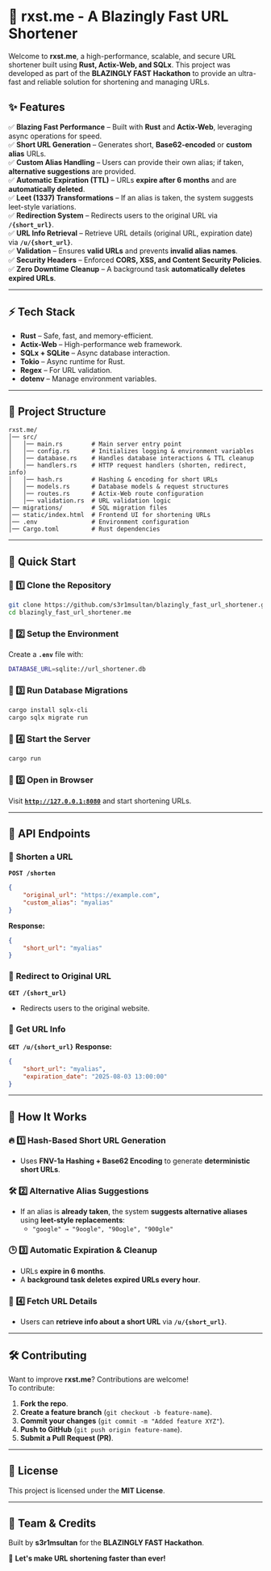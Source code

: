 ﻿# 🚀 rxst.me - A Blazingly Fast URL Shortener

Welcome to **rxst.me**, a high-performance, scalable, and secure URL shortener built using **Rust, Actix-Web, and SQLx**. This project was developed as part of the **BLAZINGLY FAST Hackathon** to provide an ultra-fast and reliable solution for shortening and managing URLs.

## ✨ Features

✅ **Blazing Fast Performance** – Built with **Rust** and **Actix-Web**, leveraging async operations for speed.  
✅ **Short URL Generation** – Generates short, **Base62-encoded** or **custom alias** URLs.  
✅ **Custom Alias Handling** – Users can provide their own alias; if taken, **alternative suggestions** are provided.  
✅ **Automatic Expiration (TTL)** – URLs **expire after 6 months** and are **automatically deleted**.  
✅ **Leet (1337) Transformations** – If an alias is taken, the system suggests leet-style variations.  
✅ **Redirection System** – Redirects users to the original URL via **`/{short_url}`**.  
✅ **URL Info Retrieval** – Retrieve URL details (original URL, expiration date) via **`/u/{short_url}`**.  
✅ **Validation** – Ensures **valid URLs** and prevents **invalid alias names**.  
✅ **Security Headers** – Enforced **CORS, XSS, and Content Security Policies**.  
✅ **Zero Downtime Cleanup** – A background task **automatically deletes expired URLs**.

---

## ⚡ Tech Stack

- **Rust** – Safe, fast, and memory-efficient.
- **Actix-Web** – High-performance web framework.
- **SQLx + SQLite** – Async database interaction.
- **Tokio** – Async runtime for Rust.
- **Regex** – For URL validation.
- **dotenv** – Manage environment variables.

---

## 📂 Project Structure

```
rxst.me/
│── src/
│   │── main.rs        # Main server entry point
│   │── config.rs      # Initializes logging & environment variables
│   │── database.rs    # Handles database interactions & TTL cleanup
│   │── handlers.rs    # HTTP request handlers (shorten, redirect, info)
│   │── hash.rs        # Hashing & encoding for short URLs
│   │── models.rs      # Database models & request structures
│   │── routes.rs      # Actix-Web route configuration
│   │── validation.rs  # URL validation logic
│── migrations/        # SQL migration files
│── static/index.html  # Frontend UI for shortening URLs
│── .env               # Environment configuration
│── Cargo.toml         # Rust dependencies
```

---

## 🚀 Quick Start

### 📌 1️⃣ **Clone the Repository**
```sh
git clone https://github.com/s3r1msultan/blazingly_fast_url_shortener.git
cd blazingly_fast_url_shortener.me
```

### 📌 2️⃣ **Setup the Environment**
Create a **`.env`** file with:
```sh
DATABASE_URL=sqlite://url_shortener.db
```

### 📌 3️⃣ **Run Database Migrations**
```sh
cargo install sqlx-cli
cargo sqlx migrate run
```

### 📌 4️⃣ **Start the Server**
```sh
cargo run
```

### 📌 5️⃣ **Open in Browser**
Visit **[`http://127.0.0.1:8080`](http://127.0.0.1:8080)** and start shortening URLs.

---

## 🔗 API Endpoints

### 🔹 **Shorten a URL**
**`POST /shorten`**
```json
{
    "original_url": "https://example.com",
    "custom_alias": "myalias"
}
```
**Response:**
```json
{
    "short_url": "myalias"
}
```

### 🔹 **Redirect to Original URL**
**`GET /{short_url}`**
- Redirects users to the original website.

### 🔹 **Get URL Info**
**`GET /u/{short_url}`**
**Response:**
```json
{
    "short_url": "myalias",
    "expiration_date": "2025-08-03 13:00:00"
}
```

---

## 🎯 How It Works

### 🔥 **1️⃣ Hash-Based Short URL Generation**
- Uses **FNV-1a Hashing + Base62 Encoding** to generate **deterministic short URLs**.

### 🛠 **2️⃣ Alternative Alias Suggestions**
- If an alias is **already taken**, the system **suggests alternative aliases** using **leet-style replacements**:
    - `"google" → "9oogle", "90ogle", "900gle"`

### 🕒 **3️⃣ Automatic Expiration & Cleanup**
- URLs **expire in 6 months**.
- A **background task deletes expired URLs every hour**.

### 🔎 **4️⃣ Fetch URL Details**
- Users can **retrieve info about a short URL** via **`/u/{short_url}`**.

---

## 🛠 Contributing

Want to improve **rxst.me**? Contributions are welcome!  
To contribute:
1. **Fork the repo**.
2. **Create a feature branch** (`git checkout -b feature-name`).
3. **Commit your changes** (`git commit -m "Added feature XYZ"`).
4. **Push to GitHub** (`git push origin feature-name`).
5. **Submit a Pull Request (PR)**.

---

## 📜 License
This project is licensed under the **MIT License**.

---

## 👥 Team & Credits
Built by **s3r1msultan** for the **BLAZINGLY FAST Hackathon**.

🚀 **Let's make URL shortening faster than ever!**
